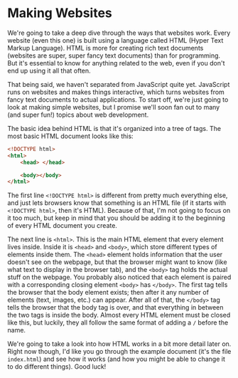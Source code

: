 # Making Websites

We're going to take a deep dive through the ways that websites work.
Every website (even this one) is built using a language called HTML (Hyper Text Markup Language).
HTML is more for creating rich text documents (websites are super, super fancy text documents) than for programming.
But it's essential to know for anything related to the web, even if you don't end up using it all that often.

That being said, we haven't separated from JavaScript quite yet.
JavaScript runs on websites and makes things interactive,
which turns websites from fancy text documents to actual applications.
To start off, we're just going to look at making simple websites,
but I promise we'll soon fan out to many (and super fun!) topics about web development.

The basic idea behind HTML is that it's organized into a tree of tags. The most basic HTML document looks like this:

```html
<!DOCTYPE html>
<html>
    <head> </head>

    <body></body>
</html>
```

The first line `<!DOCTYPE html>` is different from pretty much everything else,
and just lets browsers know that something is an HTML file (if it starts with `<!DOCTYPE html>`, then it's HTML).
Because of that, I'm not going to focus on it too much,
but keep in mind that you should be adding it to the beginning of every HTML document you create.

The next line is `<html>`.
This is the main HTML element that every element lives inside.
Inside it is `<head>` and `<body>`, which store different types of elements inside them.
The `<head>` element holds information that the user doesn't see on the webpage,
but that the browser might want to know (like what text to display in the browser tab),
and the `<body>` tag holds the actual stuff on the webpage.
You probably also noticed that each element is paired with a corresponding closing element `<body>` has `</body>`.
The first tag tells the browser that the body element exists;
then after it any number of elements (text, images, etc.) can appear.
After all of that, the `</body>` tag tells the browser that the body tag is over,
and that everything in between the two tags is inside the body.
Almost every HTML element must be closed like this,
but luckily, they all follow the same format of adding a `/` before the name.

We're going to take a look into how HTML works in a bit more detail later on.
Right now though, I'd like you go through the example document (it's the file `index.html`) and see how it works
(and how you might be able to change it to do different things).
Good luck!
